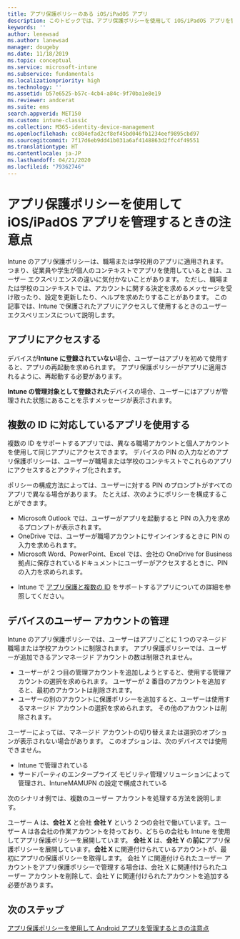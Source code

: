 ```yaml
---
title: アプリ保護ポリシーのある iOS/iPadOS アプリ
description: このトピックでは、アプリ保護ポリシーを使用して iOS/iPadOS アプリを管理するときの注意点について説明します。
keywords: ''
author: lenewsad
ms.author: lanewsad
manager: dougeby
ms.date: 11/18/2019
ms.topic: conceptual
ms.service: microsoft-intune
ms.subservice: fundamentals
ms.localizationpriority: high
ms.technology: ''
ms.assetid: b57e6525-b57c-4cb4-a84c-9f70ba1e8e19
ms.reviewer: andcerat
ms.suite: ems
search.appverid: MET150
ms.custom: intune-classic
ms.collection: M365-identity-device-management
ms.openlocfilehash: cc804efad2cf8ef45bd046fb1234eef9895cbd97
ms.sourcegitcommit: 7f17d6eb9dd41b031a6af4148863d2ffc4f49551
ms.translationtype: HT
ms.contentlocale: ja-JP
ms.lasthandoff: 04/21/2020
ms.locfileid: "79362746"
---
```

# <a name="what-to-expect-when-your-iosipados-app-is-managed-by-app-protection-policies"></a>アプリ保護ポリシーを使用して iOS/iPadOS アプリを管理するときの注意点

Intune のアプリ保護ポリシーは、職場または学校用のアプリに適用されます。 つまり、従業員や学生が個人のコンテキストでアプリを使用しているときは、ユーザー エクスペリエンスの違いに気付かないことがあります。 ただし、職場または学校のコンテキストでは、アカウントに関する決定を求めるメッセージを受け取ったり、設定を更新したり、ヘルプを求めたりすることがあります。 この記事では、Intune で保護されたアプリにアクセスして使用するときのユーザー エクスペリエンスについて説明します。  

## <a name="access-apps"></a>アプリにアクセスする

デバイスが**Intune に登録されていない**場合、ユーザーはアプリを初めて使用すると、アプリの再起動を求められます。 アプリ保護ポリシーがアプリに適用されるように、再起動する必要があります。

<!--- The following screenshot from the Skype app illustrates this restart request: --->

<!---  ![Screenshot of the iOS/iPadOS device showing PIN prompt](./media/end-user-mam-apps-ios/iOS_AppPINPrompt.png) --->

**Intune の管理対象として登録された**デバイスの場合、ユーザーにはアプリが管理された状態にあることを示すメッセージが表示されます。

## <a name="use-apps-with-multi-identity-support"></a>複数の ID に対応しているアプリを使用する

複数の ID をサポートするアプリでは、異なる職場アカウントと個人アカウントを使用して同じアプリにアクセスできます。 デバイスの PIN の入力などのアプリ保護ポリシーは、ユーザーが職場または学校のコンテキストでこれらのアプリにアクセスするとアクティブ化されます。   

ポリシーの構成方法によっては、ユーザーに対する PIN のプロンプトがすべてのアプリで異なる場合があります。  たとえば、次のようにポリシーを構成することができます。       
* Microsoft Outlook では、ユーザーがアプリを起動すると PIN の入力を求めるプロンプトが表示されます。 
* OneDrive では、ユーザーが職場アカウントにサインインするときに PIN の入力を求められます。  
* Microsoft Word、PowerPoint、Excel では、会社の OneDrive for Business 拠点に保存されているドキュメントにユーザーがアクセスするときに、PIN の入力を求められます。  

- Intune で [アプリ保護と複数の ID](https://www.microsoft.com/cloud-platform/microsoft-intune-apps) をサポートするアプリについての詳細を参照してください。  

## <a name="manage-user-accounts-on-the-device"></a>デバイスのユーザー アカウントの管理  

Intune のアプリ保護ポリシーでは、ユーザーはアプリごとに 1 つのマネージド職場または学校アカウントに制限されます。 アプリ保護ポリシーでは、ユーザーが追加できるアンマネージド アカウントの数は制限されません。   

- ユーザーが 2 つ目の管理アカウントを追加しようとすると、使用する管理アカウントの選択を求められます。 ユーザーが 2 番目のアカウントを追加すると、最初のアカウントは削除されます。
- ユーザーの別のアカウントに保護ポリシーを追加すると、ユーザーは使用するマネージド アカウントの選択を求められます。 その他のアカウントは削除されます。 

ユーザーによっては、マネージド アカウントの切り替えまたは選択のオプションが表示されない場合があります。 このオプションは、次のデバイスでは使用できません。
* Intune で管理されている  
* サードパーティのエンタープライズ モビリティ管理ソリューションによって管理され、IntuneMAMUPN の設定で構成されている 

次のシナリオ例では、複数のユーザー アカウントを処理する方法を説明します。  

ユーザー A は、**会社 X** と会社 **会社 Y** という 2 つの会社で働いています。ユーザー A は各会社の作業アカウントを持っており、どちらの会社も Intune を使用してアプリ保護ポリシーを展開しています。 **会社 X** は、**会社 Y** の**前に**アプリ保護ポリシーを展開しています。**会社 X** に関連付けられているアカウントが、最初にアプリの保護ポリシーを取得します。 会社 Y に関連付けられたユーザー アカウントをアプリ保護ポリシーで管理する場合は、会社 X に関連付けられたユーザー アカウントを削除して、会社 Y に関連付けられたアカウントを追加する必要があります。  

## <a name="next-steps"></a>次のステップ

[アプリ保護ポリシーを使用して Android アプリを管理するときの注意点](end-user-mam-apps-android.md)
